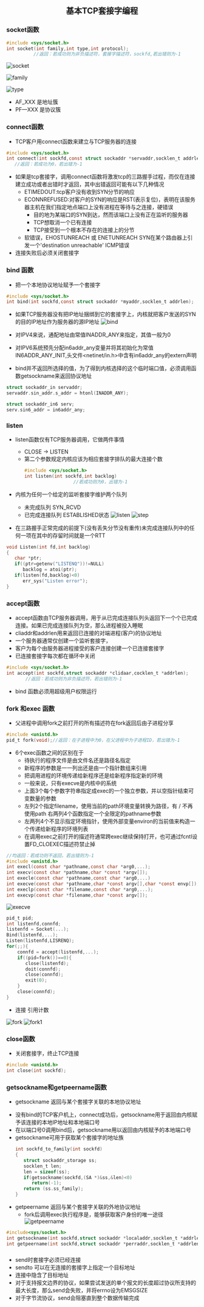 ## <center>基本TCP套接字编程</center>

### socket函数
```c
#include <sys/socket.h>
int socket(int family,int type,int protocol);
          //返回：若成功则为非负描述符，套接字描述符，sockfd,若出错则为-1
```

![socket](../../image/socket.png)

![family](../../image/family.png)

![type](../../image/type.png)

* AF_XXX 是地址簇
* PF—XXX 是协议簇

### connect函数
* TCP客户用connect函数来建立与TCP服务器的连接
```c
#include <sys/socket.h>
int connect(int sockfd,const struct sockaddr *servaddr,socklen_t addrlen);
   //返回：若成功为0，若出错为-1
```
* 如果是tcp套接字，调用connect函数将激发tcp的三路握手过程，而仅在连接建立成功或者出错时才返回，其中出错返回可能有以下几种情况
  - ETIMEDOUT:tcp客户没有收到SYN分节的响应
  - ECONNREFUSED:对客户的SYN的响应是RST(表示复位)，表明在该服务器主机在我们指定地点端口上没有进程在等待与之连接，硬错误
     -  目的地为某端口的SYN到达，然而该端口上没有正在监听的服务器
     -  TCP想取消一个已有连接
     -  TCP接受到一个根本不存在的连接上的分节
  - 软错误，EHOSTUNREACH 或 ENETUNREACH
    SYN在某个路由器上引发一个'destination unreachable' ICMP错误
* 连接失败后必须关闭套接字

### bind 函数
* 把一个本地协议地址赋予一个套接字
```c
#include <sys/socket.h>
int bind(int sockfd,const struct sockaddr *myaddr,socklen_t addrlen);
```
* 如果TCP服务器没有把IP地址捆绑到它的套接字上，内核就把客户发送的SYN的目的IP地址作为服务器的源IP地址
![bind](../../image/bind.png)

* 对IPV4来说，通配地址由常值INADDR_ANY来指定，其值一般为0
* 对IPV6系统预先分配in6addr_any变量并将其初始化为常值IN6ADDR_ANY_INIT,头文件<netinet/in.h>中含有in6addr_any的extern声明
* bind并不返回所选择的值，为了得到内核选择的这个临时端口值，必须调用函数getsockname来返回协议地址
```c
struct sockaddr_in servaddr;
servaddr.sin_addr.s_addr = htonl(INADDR_ANY);

struct sockaddr_in6 serv;
serv.sin6_addr = in6addr_any;
```

### listen
* listen函数仅有TCP服务器调用，它做两件事情
  -  CLOSE -> LISTEN
  -  第二个参数规定内核应该为相应套接字排队的最大连接个数
     ```c
     #include <sys/socket.h>
     int listen(int sockfd,int backlog)
                       //若成功则为0，出错为-1
     ```
* 内核为任何一个给定的监听套接字维护两个队列
  -  未完成队列 SYN_RCVD
  -  已完成连接队列 ESTABLISHED状态
  ![listen](../../image/listen.png)
  ![step](../../image/step.png)

* 在三路握手正常完成的前提下(没有丢失分节没有重传)未完成连接队列中的任何一项在其中的存留时间就是一个RTT
```c
void Listen(int fd,int backlog)
{
   char *ptr;
   if((ptr=getenv("LISTENQ"))!=NULL)
      backlog = atoi(ptr);
   if(listen(fd,backlog)<0)
      err_sys("Listen error");
}
```

### accept函数
* accept函数由TCP服务器调用，用于从已完成连接队列头返回下一个个已完成连接。如果已完成连接队列为空，那么进程被投入睡眠
* cliaddr和addrlen用来返回已连接的对端进程(客户)的协议地址
* 一个服务器通常仅创建一个监听套接字，
* 客户为每个由服务器进程接受的客户连接创建一个已连接套接字
* 已连接套接字每次都在循环中关闭
```c
#include <sys/socket.h>
int accept(int sockfd,struct sockaddr *clidaar,cocklen_t *addrlen);
       //返回：若成功则为非负描述符，若出错则为-1
```

* bind 函数必须用超级用户权限运行

### fork 和exec 函数
* 父进程中调用fork之前打开的所有描述符在fork返回后由子进程分享
```c
#include <unistd.h>
pid_t fork(void);//返回：在子进程中为0，在父进程中为子进程ID，若出错为-1
```

* 6个exec函数之间的区别在于
  - 待执行的程序文件是由文件名还是路径名指定
  - 新程序的参数是一一列出还是由一个指针数组来引用
  - 把调用进程的环境传递给新程序还是给新程序指定新的环境
  - 一般来说，只有execve是内核中的系统
  - 上面3个每个参数字符串指定成exec的一个独立参数，并以空指针结束可变数量的参数
  - 左列2个指定filename，使用当前的path环境变量转换为路径，有 / 不再使用path
    右两列4个函数指定一个全限定的pathname参数
  - 左两列4个不显示指定环境指针，使用外部变量environ的当前值来构造一个传递给新程序的环境列表
  - 在调用exec之前打开的描述符通常跨exec继续保持打开，也可通过fcntl设置FD_CLOEXEC描述符禁止掉
```c
//均返回：若成功则不返回，若出错则为-1
#include <unistd.h>
int execl(const char *pathname,const char *arg0,...);
int execv(const char *pathname,char *const *argv[]);
int execle(const char *pathname,const char *arg0,...)
int execve(const char *pathname,char *const argv[],char *const envp[]);
int execlp(const char *filename,const char *arg0,...);
int execvp(const char *filename,char *const argv[]);
```
![execve](../../image/execve2.png)

```c
pid_t pid;
int listenfd,connfd;
listenfd = Socket(...);
Bind(listenfd,...);
Listen(listenfd,LISRENQ);
for(;;){
	connfd = accept(listenfd,...);
	if((pid=fork())==0){
       close(listenfd);
       doit(connfd);
       close(connfd);
       exit(0);
    }
    close(connfd);
}
```
* 连接 引用计数

![fork](../../image/fork.png)
![fork1](../../image/fork1.png)

### close函数
* 关闭套接字，终止TCP连接
```c
#include <unistd.h>
int close(int sockfd);
```

### getsockname和getpeername函数
* getsockname 返回与某个套接字关联的本地协议地址
 - 没有bind的TCP客户机上，connect成功后，getsockname用于返回由内核赋予该连接的本地IP地址和本地端口号
 - 在以端口号0调用bind后，getsockname用以返回由内核赋予的本地端口号
 - getsockname可用于获取某个套接字的地址族
   ```c
   int sockfd_to_family(int sockfd)
   {
      struct sockaddr_storage ss;
      socklen_t len;
      len = sizeof(ss);
      if(getsockname(sockfd,(SA *)&ss,&len)<0)
         return(-1);
      return (ss.ss_family);
   }
   ```
* getpeername 返回与某个套接字关联的外地协议地址
  - fork后调用exec执行程序是，能够获取客户身份的唯一途径
![getpeername](../../image/getpeername.png)
```c
#include<sys/socket.h>
int getsockname(int sockfd,struct sockaddr *localaddr,socklen_t *addrlen);
int getpeername(int sockfd,struct sockaddr *perraddr,socklen_t *addrlen);
```


### 
* send时套接字必须已经连接
* sendto 可以在无连接的套接字上指定一个目标地址
* 连接中隐含了目标地址
* 对于支持报文边界的协议，如果尝试发送的单个报文的长度超过协议所支持的最大长度，那么send会失败，并将errno设为EMSGSIZE
* 对于字节流协议，send会阻塞直到整个数据传输完成